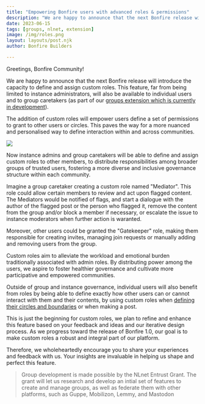 ```yaml
---
title: "Empowering Bonfire users with advanced roles & permissions"
description: "We are happy to announce that the next Bonfire release will introduce the capacity to define and assign custom roles."
date: 2023-06-15
tags: [groups, nlnet, extension]
image: /img/roles.png
layout: layouts/post.njk
author: Bonfire Builders

--- 
```


Greetings, Bonfire Community!

We are happy to announce that the next Bonfire release will introduce the capacity to define and assign custom roles. This feature, far from being limited to instance administrators, will also be available to individual users and to group caretakers (as part of our [groups extension which is currently in development](https://bonfirenetworks.org/posts/dev_diary_groups_1/)). 

The addition of custom roles will empower users define a set of permissions to grant to other users or circles. This paves the way for a more nuanced and personalised way to define interaction within and across communities.

![](https://i.imgur.com/jfHFP0e.png)


Now instance admins and group caretakers will be able to define and assign custom roles to other members, to distribute responsibilities among broader groups of trusted users, fostering a more diverse and inclusive governance structure within each community.

Imagine a group caretaker creating a custom role named "Mediator". This role could allow certain members to review and act upon flagged content. The Mediators would be notified of flags, and start a dialogue with the author of the flagged post or the person who flagged it, remove the content from the group and/or block a member if necessary, or escalate the issue to instance moderators when further action is waranted. 

Moreover, other users could be granted the "Gatekeeper" role, making them responsible for creating invites, managing join requests or manually adding and removing users from the group. 

Custom roles aim to alleviate the workload and emotional burden traditionally associated with admin roles. By distributing power among the users, we aspire to foster healthier governance and cultivate more participative and empowered communities.

Outside of group and instance governance, individual users will also benefit from roles by being able to define exactly how other users can or cannot interact with them and their contents, by using custom roles when [defining their circles and boundaries](https://bonfirenetworks.org/posts/how_to_boundaries/) or when making a post. 

This is just the beginning for custom roles, we plan to refine and enhance this feature based on your feedback and ideas and our iterative design process. As we progress toward the release of Bonfire 1.0, our goal is to make custom roles a robust and integral part of our platform.

Therefore, we wholeheartedly encourage you to share your experiences and feedback with us. Your insights are invaluable in helping us shape and perfect this feature. 


> Group development is made possible by the NLnet Entrust Grant. The grant will let us research and develop an intial set of features to create and manage groups, as well as federate them with other platforms, such as Guppe, Mobilizon, Lemmy, and Mastodon